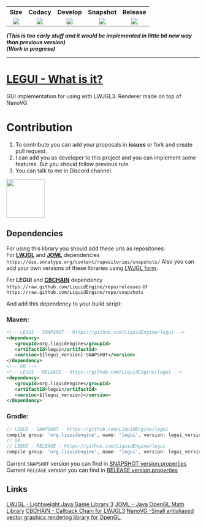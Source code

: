 <table>
  <tr>
    <th align="center">Size</th>
    <th align="center">Codacy</th>
    <th align="center">Develop</th>
    <th align="center">Snapshot</th>
    <th align="center">Release</th>
  </tr>
  <tr>
    <td align="center"><img src="https://reposs.herokuapp.com/?path=LiquidEngine/legui"/></td>
    <td align="center"><a href="https://www.codacy.com/app/LiquidEngine/legui?utm_source=github.com&amp;utm_medium=referral&amp;utm_content=LiquidEngine/legui&amp;utm_campaign=Badge_Grade"><img src="https://api.codacy.com/project/badge/Grade/e3a864cc6d6a4f08938a7b368bdb35da"/></a></td>
    <td align="center"><a href="http://jenkins.liquidengine.tk/job/LEGUI_DEVELOP/" target="_blank">
      <img src="http://jenkins.liquidengine.tk/buildStatus/icon?job=LEGUI_DEVELOP"/>
    </a></td>
    <td align="center"><a href="http://jenkins.liquidengine.tk/job/LEGUI_SNAPSHOTS/" target="_blank">
      <img src="http://jenkins.liquidengine.tk/buildStatus/icon?job=LEGUI_SNAPSHOTS"/>
    </a></td>
    <td align="center"><a href="http://jenkins.liquidengine.tk/job/LEGUI_RELEASES/" target="_blank">
      <img src="http://jenkins.liquidengine.tk/buildStatus/icon?job=LEGUI_RELEASES"/>
    </a></td>
  </tr>
</table>

_**(This is too early stuff and it would be implemented in little bit new way than previous version)**_  
_**(Work in progress)**_
___
# [LEGUI - What is it?](https://liquidengine.github.io/legui/)  
GUI implementation for using with LWJGL3.
Renderer made on top of NanoVG.

# Contribution
1. To contribute you can add your proposals in **issues** or fork and create pull request.
2. I can add you as developer to this project and you can implement some features. But you should follow previous rule.
3. You can talk to me in Discord channel.

<a href="https://discord.gg/6wfqXpJ" target="_blank">
  <img src="https://discordapp.com/assets/fc0b01fe10a0b8c602fb0106d8189d9b.png" height="100"/>
</a>

## Dependencies
For using this library you should add these urls as repositories:  
For **[LWJGL](https://github.com/LWJGL/lwjgl3)** and **[JOML](https://github.com/JOML-CI/JOML)** dependencies  
`https://oss.sonatype.org/content/repositories/snapshots/`
Also you can add your own versions of these libraries using [LWJGL form](https://www.lwjgl.org/download).

For **LEGUI** and **[CBCHAIN](https://github.com/LiquidEngine/cbchain)** dependency  
`https://raw.github.com/LiquidEngine/repo/releases` or  
`https://raw.github.com/LiquidEngine/repo/snapshots` 

And add this dependency to your build script:  
### Maven:
 ```xml
<!-- LEGUI - SNAPSHOT - https://github.com/LiquidEngine/legui -->
<dependency>
    <groupId>org.liquidengine</groupId>
    <artifactId>legui</artifactId>
    <version>${legui_version}-SNAPSHOT</version>
</dependency>
<!-- OR -->
<!-- LEGUI - RELEASE - https://github.com/LiquidEngine/legui -->
<dependency>
    <groupId>org.liquidengine</groupId>
    <artifactId>legui</artifactId>
    <version>${legui_version}</version>
</dependency>
 ```
### Gradle:
  ```groovy
// LEGUI - SNAPSHOT - https://github.com/LiquidEngine/legui
compile group: 'org.liquidengine', name: 'legui', version: legui_version + '-SNAPSHOT', changing: true;
// OR
// LEGUI - RELEASE - https://github.com/LiquidEngine/legui
compile group: 'org.liquidengine', name: 'legui', version: legui_version, changing: true;
  ```
  
  Current `SNAPSHOT` version you can find in [SNAPSHOT version.properties](https://github.com/LiquidEngine/legui/blob/snapshots/version.properties)  
  Current `RELEASE` version you can find in [RELEASE version.properties](https://github.com/LiquidEngine/legui/blob/releases/version.properties)  

## Links
[LWJGL - Lightweight Java Game Library 3](https://github.com/LWJGL/lwjgl3)
[JOML – Java OpenGL Math Library](https://github.com/JOML-CI/JOML)
[CBCHAIN - Callback Chain for LWJGL3](https://github.com/LiquidEngine/cbchain)
[NanoVG -Small antialiased vector graphics rendering library for OpenGL.](https://github.com/memononen/nanovg)
